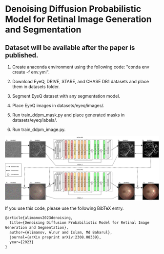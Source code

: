 # Denoising Diffusion Probabilistic Model for Retinal Image Generation and Segmentation
## Dataset will be available after the paper is published.

1. Create anaconda environment using the following code: "conda env create -f env.yml".

2. Download EyeQ, DRIVE, STARE, and CHASE DB1 datasets and place them in datasets folder.

3. Segment EyeQ dataset with any segmentation model.

4. Place EyeQ images in datasets/eyeq/images/.

5. Run train_ddpm_mask.py and place generated masks in datasets/eyeq/labels/.

6. Run train_ddpm_image.py.

![Screenshot](ddpms.jpg)

If you use this code, please use the following BibTeX entry.

```
@article{alimanov2023denoising,
  title={Denoising Diffusion Probabilistic Model for Retinal Image Generation and Segmentation},
  author={Alimanov, Alnur and Islam, Md Baharul},
  journal={arXiv preprint arXiv:2308.08339},
  year={2023}
}


```
